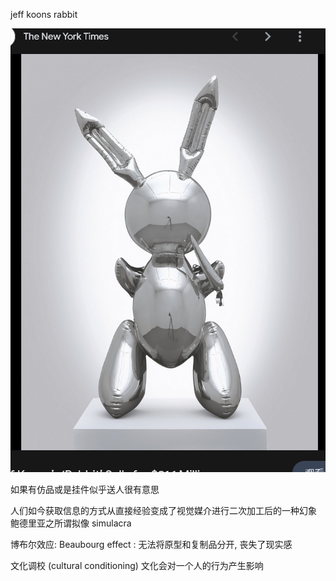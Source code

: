 jeff koons rabbit

![Alt text](image.png)

如果有仿品或是挂件似乎送人很有意思

人们如今获取信息的方式从直接经验变成了视觉媒介进行二次加工后的一种幻象  
鲍德里亚之所谓拟像 simulacra

博布尔效应: Beaubourg effect : 无法将原型和复制品分开, 丧失了现实感

文化调校 (cultural conditioning) 文化会对一个人的行为产生影响